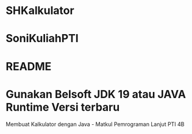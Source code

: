 # SHKalkulator
# SoniKuliahPTI
# README
# Gunakan Belsoft JDK 19 atau JAVA Runtime Versi terbaru
 Membuat Kalkulator dengan Java - Matkul Pemrograman Lanjut PTI 4B
